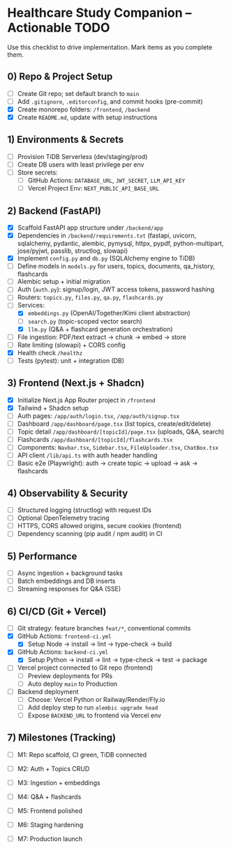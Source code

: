 # Healthcare Study Companion – Actionable TODO

Use this checklist to drive implementation. Mark items as you complete them.

## 0) Repo & Project Setup
- [ ] Create Git repo; set default branch to `main`
- [ ] Add `.gitignore`, `.editorconfig`, and commit hooks (pre-commit)
- [x] Create monorepo folders: `/frontend`, `/backend`
- [x] Create `README.md`, update with setup instructions

## 1) Environments & Secrets
- [ ] Provision TiDB Serverless (dev/staging/prod)
- [ ] Create DB users with least privilege per env
- [ ] Store secrets:
  - [ ] GitHub Actions: `DATABASE_URL`, `JWT_SECRET`, `LLM_API_KEY`
  - [ ] Vercel Project Env: `NEXT_PUBLIC_API_BASE_URL`

## 2) Backend (FastAPI)
- [x] Scaffold FastAPI app structure under `/backend/app`
- [x] Dependencies in `/backend/requirements.txt` (fastapi, uvicorn, sqlalchemy, pydantic, alembic, pymysql, httpx, pypdf, python-multipart, jose/pyjwt, passlib, structlog, slowapi)
- [x] Implement `config.py` and `db.py` (SQLAlchemy engine to TiDB)
- [ ] Define models in `models.py` for users, topics, documents, qa_history, flashcards
- [ ] Alembic setup + initial migration
- [ ] Auth (`auth.py`): signup/login, JWT access tokens, password hashing
- [ ] Routers: `topics.py`, `files.py`, `qa.py`, `flashcards.py`
- [ ] Services:
  - [x] `embeddings.py` (OpenAI/Together/Kimi client abstraction)
  - [ ] `search.py` (topic-scoped vector search)
  - [x] `llm.py` (Q&A + flashcard generation orchestration)
- [ ] File ingestion: PDF/text extract → chunk → embed → store
- [ ] Rate limiting (slowapi) + CORS config
- [x] Health check `/healthz`
- [ ] Tests (pytest): unit + integration (DB)

## 3) Frontend (Next.js + Shadcn)
- [x] Initialize Next.js App Router project in `/frontend`
- [x] Tailwind + Shadcn setup
- [ ] Auth pages: `/app/auth/login.tsx`, `/app/auth/signup.tsx`
- [ ] Dashboard `/app/dashboard/page.tsx` (list topics, create/edit/delete)
- [ ] Topic detail `/app/dashboard/[topicId]/page.tsx` (uploads, Q&A, search)
- [ ] Flashcards `/app/dashboard/[topicId]/flashcards.tsx`
- [ ] Components: `Navbar.tsx`, `Sidebar.tsx`, `FileUploader.tsx`, `ChatBox.tsx`
- [ ] API client `/lib/api.ts` with auth header handling
- [ ] Basic e2e (Playwright): auth → create topic → upload → ask → flashcards

## 4) Observability & Security
- [ ] Structured logging (structlog) with request IDs
- [ ] Optional OpenTelemetry tracing
- [ ] HTTPS, CORS allowed origins, secure cookies (frontend)
- [ ] Dependency scanning (pip audit / npm audit) in CI

## 5) Performance
- [ ] Async ingestion + background tasks
- [ ] Batch embeddings and DB inserts
- [ ] Streaming responses for Q&A (SSE)

## 6) CI/CD (Git + Vercel)
- [ ] Git strategy: feature branches `feat/*`, conventional commits
- [x] GitHub Actions: `frontend-ci.yml`
  - [x] Setup Node → install → lint → type-check → build
- [x] GitHub Actions: `backend-ci.yml`
  - [x] Setup Python → install → lint → type-check → test → package
- [ ] Vercel project connected to Git repo (frontend)
  - [ ] Preview deployments for PRs
  - [ ] Auto deploy `main` to Production
- [ ] Backend deployment
  - [ ] Choose: Vercel Python or Railway/Render/Fly.io
  - [ ] Add deploy step to run `alembic upgrade head`
  - [ ] Expose `BACKEND_URL` to frontend via Vercel env

## 7) Milestones (Tracking)
- [ ] M1: Repo scaffold, CI green, TiDB connected
- [ ] M2: Auth + Topics CRUD
- [ ] M3: Ingestion + embeddings
- [ ] M4: Q&A + flashcards
- [ ] M5: Frontend polished
- [ ] M6: Staging hardening
- [ ] M7: Production launch

